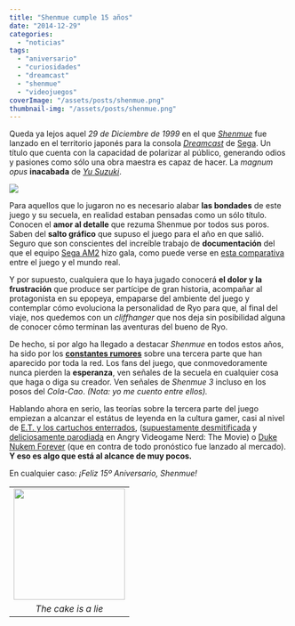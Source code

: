 ```yaml
---
title: "Shenmue cumple 15 años"
date: "2014-12-29"
categories: 
  - "noticias"
tags: 
  - "aniversario"
  - "curiosidades"
  - "dreamcast"
  - "shenmue"
  - "videojuegos"
coverImage: "/assets/posts/shenmue.png"
thumbnail-img: "/assets/posts/shenmue.png"
---
```


Queda ya lejos aquel _29 de Diciembre de 1999_ en el que _[Shenmue](http://es.wikipedia.org/wiki/Shenmue)_ fue lanzado en el territorio japonés para la consola _[Dreamcast](http://es.wikipedia.org/wiki/Sega_Dreamcast)_ de [Sega](http://es.wikipedia.org/wiki/Sega). Un título que cuenta con la capacidad de polarizar al público, generando odios y pasiones como sólo una obra maestra es capaz de hacer. La _magnum opus_ **inacabada** de _[Yu Suzuki](http://es.wikipedia.org/wiki/Y%C5%AB_Suzuki)_.

[![](/assets/posts/images/Shenmue_logo.png)](images/Shenmue_logo.png)

Para aquellos que lo jugaron no es necesario alabar **las bondades** de este juego y su secuela, en realidad estaban pensadas como un sólo título. Conocen el **amor al detalle** que rezuma Shenmue por todos sus poros. Saben del **salto gráfico** que supuso el juego para el año en que salió. Seguro que son conscientes del increíble trabajo de **documentación** del que el equipo [Sega AM2](http://es.wikipedia.org/wiki/Sega-AM2) hizo gala, como puede verse en [esta comparativa](http://yokosuka-shenmue.webcindario.com/) entre el juego y el mundo real.

Y por supuesto, cualquiera que lo haya jugado conocerá **el dolor y la frustración** que produce ser partícipe de gran historia, acompañar al protagonista en su epopeya, empaparse del ambiente del juego y contemplar cómo evoluciona la personalidad de Ryo para que, al final del viaje, nos quedemos con un _cliffhanger_ que nos deja sin posibilidad alguna de conocer cómo terminan las aventuras del bueno de Ryo.

De hecho, si por algo ha llegado a destacar _Shenmue_ en todos estos años, ha sido por los **[constantes rumores](http://lmgtfy.com/?q=rumores+shenmue+3)** sobre una tercera parte que han aparecido por toda la red. Los fans del juego, que conmovedoramente nunca pierden la **esperanza**, ven señales de la secuela en cualquier cosa que haga o diga su creador. Ven señales de _Shenmue 3_ incluso en los posos del _Cola-Cao_. _(Nota: yo me cuento entre ellos)._

Hablando ahora en serio, las teorías sobre la tercera parte del juego empiezan a alcanzar el estátus de leyenda en la cultura gamer, casi al nivel de [E.T. y los cartuchos enterrados](http://es.wikipedia.org/wiki/Entierro_de_videojuegos_de_Atari), ([supuestamente desmitificada](http://www.meristation.com/pc/noticias/los-cartuchos-de-e-t--desenterrados-30-anos-despues/58/1869618) y [deliciosamente parodiada](http://www.imdb.com/title/tt2123146/) en Angry Videogame Nerd: The Movie) o [Duke Nukem Forever](http://es.wikipedia.org/wiki/Duke_Nukem_Forever) (que en contra de todo pronóstico fue lanzado al mercado). **Y eso es algo que está al alcance de muy pocos.**

En cualquier caso: _¡Feliz 15º Aniversario, Shenmue!_

<table class="tr-caption-container" style="margin-left: auto; margin-right: auto; text-align: center;" cellspacing="0" cellpadding="0" align="center"><tbody><tr><td style="text-align: center;"><a style="margin-left: auto; margin-right: auto;" href="/assets/posts/images/Shenmue_logo.png"><img src="/assets/posts/images/portal-cake.jpg" width="200" height="200" border="0"></a></td></tr><tr><td class="tr-caption" style="text-align: center;"><i>The cake is a lie</i></td></tr></tbody></table>
